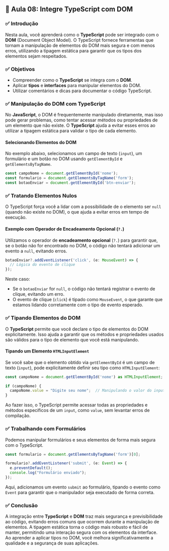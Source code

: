 ## 📝 Aula 08: Integre TypeScript com DOM

### ✅ Introdução

Nesta aula, você aprenderá como o **TypeScript** pode ser integrado com o **DOM** (Document Object Model). O TypeScript fornece ferramentas que tornam a manipulação de elementos do DOM mais segura e com menos erros, utilizando a tipagem estática para garantir que os tipos dos elementos sejam respeitados.

### ✅ Objetivos

- Compreender como o **TypeScript** se integra com o **DOM**.
- Aplicar **tipos** e **interfaces** para manipular elementos do DOM.
- Utilizar comentários e dicas para documentar o código TypeScript.

### ✅ Manipulação do DOM com TypeScript

No **JavaScript**, o DOM é frequentemente manipulado diretamente, mas isso pode gerar problemas, como tentar acessar métodos ou propriedades de um elemento que não existe. O **TypeScript** ajuda a evitar esses erros ao utilizar a tipagem estática para validar o tipo de cada elemento.

#### Selecionando Elementos do DOM

No exemplo abaixo, selecionamos um campo de texto (`input`), um formulário e um botão no DOM usando `getElementById` e `getElementsByTagName`.

```typescript
const campoNome = document.getElementById('nome');
const formulario = document.getElementsByTagName('form');
const botaoEnviar = document.getElementById('btn-enviar');
```

### ✅ Tratando Elementos Nulos

O TypeScript força você a lidar com a possibilidade de o elemento ser `null` (quando não existe no DOM), o que ajuda a evitar erros em tempo de execução.

#### Exemplo com Operador de Encadeamento Opcional (`?.`)

Utilizamos o operador de **encadeamento opcional** (`?.`) para garantir que, se o botão não for encontrado no DOM, o código não tentará adicionar um evento a `null`, evitando erros.

```typescript
botaoEnviar?.addEventListener('click', (e: MouseEvent) => {
  // Lógica do evento de clique
});
```

Neste caso:
- Se o `botaoEnviar` for `null`, o código não tentará registrar o evento de clique, evitando um erro.
- O evento de clique (`click`) é tipado como `MouseEvent`, o que garante que estamos lidando corretamente com o tipo de evento esperado.

### ✅ Tipando Elementos do DOM

O **TypeScript** permite que você declare o tipo de elementos do DOM explicitamente. Isso ajuda a garantir que os métodos e propriedades usados são válidos para o tipo de elemento que você está manipulando.

#### Tipando um Elemento `HTMLInputElement`

Se você sabe que o elemento obtido via `getElementById` é um campo de texto (`input`), pode explicitamente definir seu tipo como `HTMLInputElement`:

```typescript
const campoNome = document.getElementById('nome') as HTMLInputElement;

if (campoNome) {
  campoNome.value = "Digite seu nome";  // Manipulando o valor do input
}
```

Ao fazer isso, o TypeScript permite acessar todas as propriedades e métodos específicos de um `input`, como `value`, sem levantar erros de compilação.

### ✅ Trabalhando com Formulários

Podemos manipular formulários e seus elementos de forma mais segura com o TypeScript.

```typescript
const formulario = document.getElementsByTagName('form')[0];

formulario?.addEventListener('submit', (e: Event) => {
  e.preventDefault();
  console.log("Formulário enviado");
});
```

Aqui, adicionamos um evento `submit` ao formulário, tipando o evento como `Event` para garantir que o manipulador seja executado de forma correta.

### ✅ Conclusão

A integração entre **TypeScript** e **DOM** traz mais segurança e previsibilidade ao código, evitando erros comuns que ocorrem durante a manipulação de elementos. A tipagem estática torna o código mais robusto e fácil de manter, permitindo uma interação segura com os elementos da interface. Ao aprender a aplicar tipos no DOM, você melhora significativamente a qualidade e a segurança de suas aplicações.